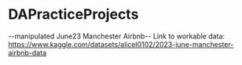 # DAPracticeProjects

--manipulated June23 Manchester Airbnb--
Link to workable data:
https://www.kaggle.com/datasets/alicel0102/2023-june-manchester-airbnb-data


